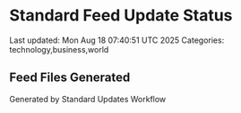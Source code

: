 # Standard Feed Update Status
Last updated: Mon Aug 18 07:40:51 UTC 2025
Categories: technology,business,world

## Feed Files Generated

Generated by Standard Updates Workflow
